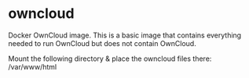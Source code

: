 # owncloud
Docker OwnCloud image.  This is a basic image that contains everything needed to run OwnCloud but does not contain OwnCloud. 

Mount the following directory & place the owncloud files there: /var/www/html
